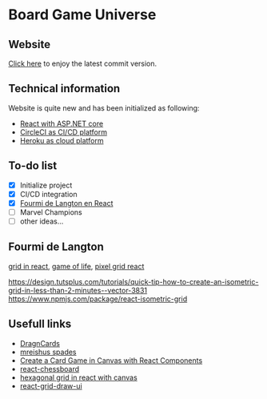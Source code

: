 # Board Game Universe

## Website
[Click here](https://boardgameuniverse.herokuapp.com) to enjoy the latest commit version.

## Technical information
Website is quite new and has been initialized as following:
- [React with ASP.NET core](https://docs.microsoft.com/fr-fr/aspnet/core/client-side/spa/react?view=aspnetcore-6.0&tabs=visual-studio)
- [CircleCI as CI/CD platform](https://circleci.com)
- [Heroku as cloud platform](https://heroku.com)

## To-do list
- [x] Initialize project
- [x] CI/CD integration
- [X] [Fourmi de Langton en React](https://youtu.be/qZRYGxF6D3w)
- [ ] Marvel Champions
- [ ] other ideas...

## Fourmi de Langton
[grid in react](https://stackoverflow.com/questions/61625766/how-to-create-a-grid-in-react), [game of life](https://www.freecodecamp.org/news/create-gameoflife-with-react-in-one-hour-8e686a410174/), [pixel grid react](https://codesandbox.io/examples/package/pixel-grid-react)

https://design.tutsplus.com/tutorials/quick-tip-how-to-create-an-isometric-grid-in-less-than-2-minutes--vector-3831
https://www.npmjs.com/package/react-isometric-grid

## Usefull links
- [DragnCards](https://github.com/seastan/DragnCards)
- [mreishus spades](https://github.com/mreishus/spades)
- [Create a Card Game in Canvas with React Components](https://html5hive.org/create-a-card-game-in-canvas-with-react-components)
- [react-chessboard](https://www.npmjs.com/package/react-chessboard)
- [hexagonal grid in react with canvas](https://medium.com/swlh/how-to-draw-a-hexagonal-grid-in-react-with-canvas-d94f04d287ec)
- [react-grid-draw-ui](https://www.npmjs.com/package/react-grid-draw-ui)